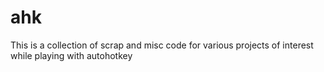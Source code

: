 # ahk

This is a collection of scrap and misc code for various projects of interest while playing with autohotkey
